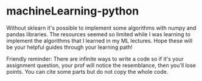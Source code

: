 # machineLearning-python
Without sklearn it's possible to implement some algorithms with numpy and pandas libraries. 
The resources seemed so limited while I was learning to implement the algorithms that I learned in my ML lectures.
Hope these will be your helpful guides through your learning path!

Friendly reminder: There are infinite ways to write a code so if it's your assignment question, your prof will notice the resemblance, then you'll lose points. You can cite some parts but do not copy the whole code.
